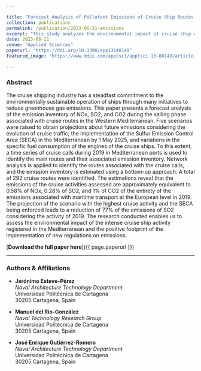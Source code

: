 ```yaml
---

title: "Forecast Analysis of Pollutant Emissions of Cruise Ship Routes in Western Mediterranean"
collection: publications
permalink: /publication/2023-06-21-emissions
excerpt: "This study analyzes the environmental impact of cruise ship emissions in the Western Mediterranean."
date: 2023-06-21
venue: "Applied Sciences"
paperurl: "https://doi.org/10.3390/app13148149"
featured_image: "https://www.mdpi.com/applsci/applsci-13-08149/article_deploy/html/images/applsci-13-08149-g005b.png"

---
```


### Abstract

The cruise shipping industry has a steadfast commitment to the environmentally sustainable operation of ships through many initiatives to reduce greenhouse gas emissions. This paper presents a forecast analysis of the emission inventory of NOx, SO2, and CO2 during the sailing phase associated with cruise routes in the Western Mediterranean. Five scenarios were raised to obtain projections about future emissions considering the evolution of cruise traffic; the implementation of the Sulfur Emission Control Area (SECA) in the Mediterranean by 1 May 2025, and variations in the specific fuel consumption of the engines of the cruise ships. To this extent, a time series of cruise calls during 2019 in Mediterranean ports is used to identify the main routes and their associated emission inventory. Network analysis is applied to identify the routes associated with the cruise calls, and the emission inventory is estimated using a bottom-up approach. A total of 292 cruise routes were identified. The estimations reveal that the emissions of the cruise activities assessed are approximately equivalent to 0.58% of NOx, 0.28% of SO2, and 1% of CO2 of the entirety of the emissions associated with maritime transport at the European level in 2019. The projection of the scenario with the highest cruise activity and the SECA being enforced leads to a reduction of 77% of the emissions of SO2 considering the activity of 2019. The research conducted enables us to assess the environmental impact of the intense cruise ship activity registered in the Mediterranean and the positive footprint of the implementation of new regulations on emissions.

[**Download the full paper here**]({{ page.paperurl }})

---

### Authors & Affiliations

- **Jerónimo Esteve-Pérez**  
  _Naval Architecture Technology Department_  
  Universidad Politécnica de Cartagena  
  30205 Cartagena, Spain

- **Manuel del Río-González**  
  _Naval Technology Research Group_  
  Universidad Politécnica de Cartagena  
  30205 Cartagena, Spain

- **José Enrique Gutiérrez-Romero**  
  _Naval Architecture Technology Department_  
  Universidad Politécnica de Cartagena  
  30205 Cartagena, Spain

